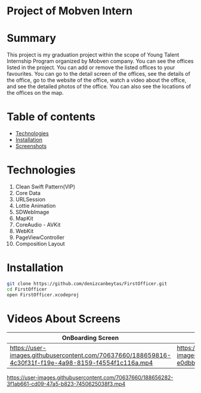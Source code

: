 Project of Mobven Intern
=================

Summary
=================
This project is my graduation project within the scope of Young Talent Internship Program organized by Mobven company.
You can see the offices listed in the project. You can add or remove the listed offices to your favourites. You can go to the detail screen of the offices, see the details of the office, go to the website of the office, watch a video about the office, and see the detailed photos of the office. You can also see the locations of the offices on the map.

Table of contents
=================

<!--tableOfContetnts-->
   * [Technologies](#technologies)
   * [Installation](#installation)
   * [Screenshots](#screenshots)
<!---->

Technologies
============
1. Clean Swift Pattern(VIP)
2. Core Data
3. URLSession
4. Lottie Animation
5. SDWebImage
6. MapKit
7. CoreAudio - AVKit
8. WebKit
9. PageViewController
10. Composition Layout 


Installation
============
```bash 
git clone https://github.com/denizcanbeytas/FirstOfficer.git
cd FirstOfficer
open FirstOfficer.xcodeproj
```

Videos About Screens
===========
| OnBoarding Screen | Filterings |
| ----------- | ------------ |
| https://user-images.githubusercontent.com/70637660/188659816-4c30f31f-f19e-4a98-8159-f4554f1c116a.mp4 | https://user-images.githubusercontent.com/70637660/188655748-e0dbb1fc-70cb-4c2f-af3c-dfc87aac331c.mp4 |




https://user-images.githubusercontent.com/70637660/188656282-3f1ab661-cd09-47a5-b823-7450625038f3.mp4

